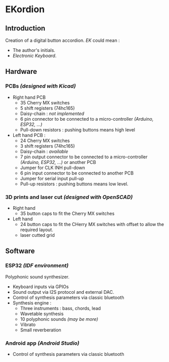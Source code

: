# EKordion

## Introduction

Creation of a digital button accordion. *EK* could mean :

- The author's initials.
- *Electronic Keyboard*.

## Hardware

### PCBs *(designed with Kicad)*

+ Right hand PCB
  - 35 Cherry MX switches
  - 5 shift registers (74hc165)
  - Daisy-chain : *not implemented*
  - 6 pin connector to be connected to a micro-controller *(Arduino, ESP32, ...)*
  - Pull-down resistors : pushing buttons means high level
+ Left hand PCB :
  - 24 Cherry MX switches
  - 3 shift registers (74hc165)
  - Daisy-chain : *available*
  - 7 pin output connector to be connected to a micro-controller *(Arduino, ESP32, ...)*
  or another PCB
  - Jumper for CLK INH pull-down
  - 6 pin input connector to be connected to another PCB
  - Jumper for serial input pull-up
  - Pull-up resistors : pushing buttons means low level.

### 3D prints and laser cut *(designed with OpenSCAD)*

+ Right hand
  - 35 button caps to fit the Cherry MX switches
+ Left hand 
  - 24 button caps to fit the CHerry MX switches with offset to allow 
  the required layout.
  - laser cutted grid

## Software

### ESP32 *(IDF environment)*

Polyphonic sound synthesizer.

+ Keyboard inputs via GPIOs
+ Sound output via I2S protocol and external DAC.
+ Control of synthesis parameters via classic bluetooth
+ Synthesis engine :
  - Three instruments : bass, chords, lead
  - Wavetable synthesis
  - 10 polyphonic sounds *(may be more)*
  - Vibrato
  - Small reverberation

### Android app *(Android Studio)*

+ Control of synthesis parameters via classic bluetooth